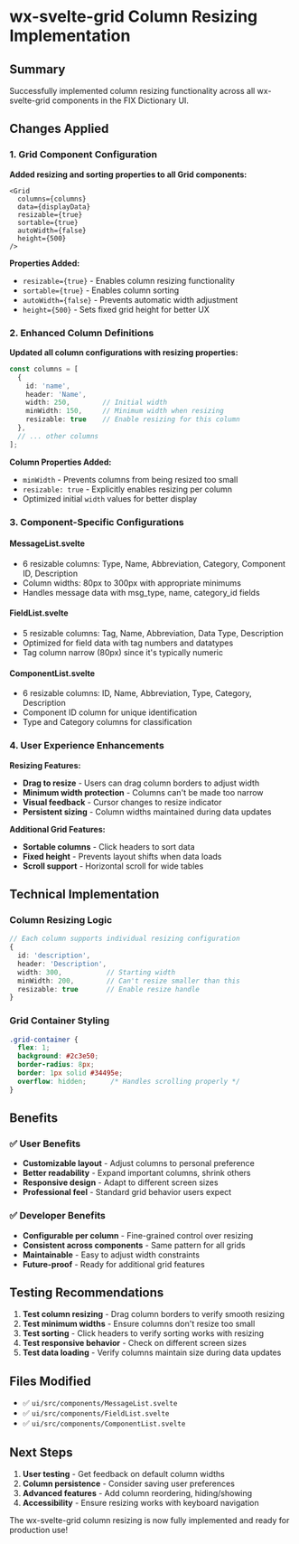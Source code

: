 # wx-svelte-grid Column Resizing Implementation

## Summary
Successfully implemented column resizing functionality across all wx-svelte-grid components in the FIX Dictionary UI.

## Changes Applied

### 1. **Grid Component Configuration**
**Added resizing and sorting properties to all Grid components:**

```svelte
<Grid 
  columns={columns}
  data={displayData}
  resizable={true}
  sortable={true}
  autoWidth={false}
  height={500}
/>
```

**Properties Added:**
- `resizable={true}` - Enables column resizing functionality
- `sortable={true}` - Enables column sorting
- `autoWidth={false}` - Prevents automatic width adjustment
- `height={500}` - Sets fixed grid height for better UX

### 2. **Enhanced Column Definitions**
**Updated all column configurations with resizing properties:**

```typescript
const columns = [
  {
    id: 'name',
    header: 'Name',
    width: 250,        // Initial width
    minWidth: 150,     // Minimum width when resizing
    resizable: true    // Enable resizing for this column
  },
  // ... other columns
];
```

**Column Properties Added:**
- `minWidth` - Prevents columns from being resized too small
- `resizable: true` - Explicitly enables resizing per column
- Optimized initial `width` values for better display

### 3. **Component-Specific Configurations**

#### **MessageList.svelte**
- 6 resizable columns: Type, Name, Abbreviation, Category, Component ID, Description
- Column widths: 80px to 300px with appropriate minimums
- Handles message data with msg_type, name, category_id fields

#### **FieldList.svelte**  
- 5 resizable columns: Tag, Name, Abbreviation, Data Type, Description
- Optimized for field data with tag numbers and datatypes
- Tag column narrow (80px) since it's typically numeric

#### **ComponentList.svelte**
- 6 resizable columns: ID, Name, Abbreviation, Type, Category, Description  
- Component ID column for unique identification
- Type and Category columns for classification

### 4. **User Experience Enhancements**

**Resizing Features:**
- **Drag to resize** - Users can drag column borders to adjust width
- **Minimum width protection** - Columns can't be made too narrow
- **Visual feedback** - Cursor changes to resize indicator
- **Persistent sizing** - Column widths maintained during data updates

**Additional Grid Features:**
- **Sortable columns** - Click headers to sort data
- **Fixed height** - Prevents layout shifts when data loads
- **Scroll support** - Horizontal scroll for wide tables

## Technical Implementation

### Column Resizing Logic
```typescript
// Each column supports individual resizing configuration
{
  id: 'description',
  header: 'Description', 
  width: 300,           // Starting width
  minWidth: 200,        // Can't resize smaller than this
  resizable: true       // Enable resize handle
}
```

### Grid Container Styling
```css
.grid-container {
  flex: 1;
  background: #2c3e50;
  border-radius: 8px;
  border: 1px solid #34495e;
  overflow: hidden;      /* Handles scrolling properly */
}
```

## Benefits

### ✅ **User Benefits**
- **Customizable layout** - Adjust columns to personal preference
- **Better readability** - Expand important columns, shrink others
- **Responsive design** - Adapt to different screen sizes
- **Professional feel** - Standard grid behavior users expect

### ✅ **Developer Benefits**  
- **Configurable per column** - Fine-grained control over resizing
- **Consistent across components** - Same pattern for all grids
- **Maintainable** - Easy to adjust width constraints
- **Future-proof** - Ready for additional grid features

## Testing Recommendations

1. **Test column resizing** - Drag column borders to verify smooth resizing
2. **Test minimum widths** - Ensure columns don't resize too small
3. **Test sorting** - Click headers to verify sorting works with resizing
4. **Test responsive behavior** - Check on different screen sizes
5. **Test data loading** - Verify columns maintain size during data updates

## Files Modified

- ✅ `ui/src/components/MessageList.svelte`
- ✅ `ui/src/components/FieldList.svelte` 
- ✅ `ui/src/components/ComponentList.svelte`

## Next Steps

1. **User testing** - Get feedback on default column widths
2. **Column persistence** - Consider saving user preferences
3. **Advanced features** - Add column reordering, hiding/showing
4. **Accessibility** - Ensure resizing works with keyboard navigation

The wx-svelte-grid column resizing is now fully implemented and ready for production use!
